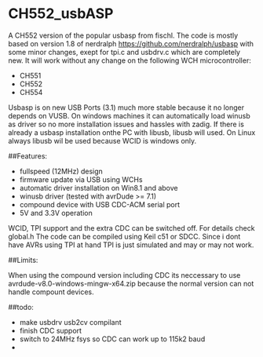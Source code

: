 # CH552_usbASP

A CH552 version of the popular usbasp from fischl. The code is mostly based on version 1.8 of nerdralph https://github.com/nerdralph/usbasp with some minor changes, exept for tpi.c and usbdrv.c which are completely new. It will work without any change on the following WCH microcontroller:

  - CH551
  - CH552
  - CH554

Usbasp is on new USB Ports (3.1) much more stable because it no longer depends on VUSB. On windows machines it can automatically load winusb as driver so no more installation issues and hassles with zadig. If there is already a usbasp installation onthe PC with libusb, libusb will used. On Linux always libusb wil be used because WCID is windows only.

##Features:

  - fullspeed (12MHz) design
  - firmware update via USB using WCHs 
  - automatic driver installation on Win8.1 and above
  - winusb driver (tested with avrDude >= 7.1)
  - compound device with USB CDC-ACM serial port 
  - 5V and 3.3V operation

WCID, TPI support and the extra CDC can be switched off. For details check global.h The code can be compiled using Keil c51 or SDCC. Since i dont have AVRs using TPI at hand TPI is just simulated and may or may not work. 

##Limits:

When using the compound version including CDC its neccessary to use avrdude-v8.0-windows-mingw-x64.zip because the normal version can not handle compount devices.

##todo:

 - make usbdrv usb2cv compilant
 - finish CDC support
 - switch to 24MHz fsys so CDC can work up to 115k2 baud
 -